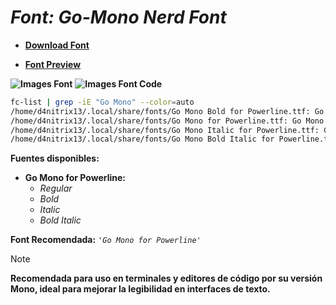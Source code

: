 <!-- Autor: Daniel Benjamin Perez Morales -->
<!-- GitHub: https://github.com/DanielBenjaminPerezMoralesDev13 -->
<!-- GitLab: https://gitlab.com/DanielBenjaminPerezMoralesDev13 -->
<!-- Correo electrónico: danielperezdev@proton.me -->

# ***Font: Go-Mono Nerd Font***

- **[Download Font](https://github.com/ryanoasis/nerd-fonts/releases/download/v3.2.1/Go-Mono.zip "https://github.com/ryanoasis/nerd-fonts/releases/download/v3.2.1/Go-Mono.zip")**

- **[Font Preview](https://www.programmingfonts.org/#go-mono "https://www.programmingfonts.org/#go-mono")**

**![Images Font](../../Fonts/Go-Mono%20Nerd%20Font.png "Fonts/Go-Mono Nerd Font.png")**
**![Images Font Code](../../Font%20Images%20Code/Go-Mono%20Nerd%20Font%20Code.png "Font Images Code/Go-Mono Nerd Font Code.png")**

```bash
fc-list | grep -iE "Go Mono" --color=auto
/home/d4nitrix13/.local/share/fonts/Go Mono Bold for Powerline.ttf: Go Mono for Powerline:style=Bold
/home/d4nitrix13/.local/share/fonts/Go Mono for Powerline.ttf: Go Mono for Powerline:style=Regular
/home/d4nitrix13/.local/share/fonts/Go Mono Italic for Powerline.ttf: Go Mono for Powerline:style=Italic
/home/d4nitrix13/.local/share/fonts/Go Mono Bold Italic for Powerline.ttf: Go Mono for Powerline:style=Bold Italic
```

**Fuentes disponibles:**

- **Go Mono for Powerline:**
  - *Regular*
  - *Bold*
  - *Italic*
  - *Bold Italic*

**Font Recomendada:** *`'Go Mono for Powerline'`*

> [!NOTE]
> **Recomendada para uso en terminales y editores de código por su versión Mono, ideal para mejorar la legibilidad en interfaces de texto.**
